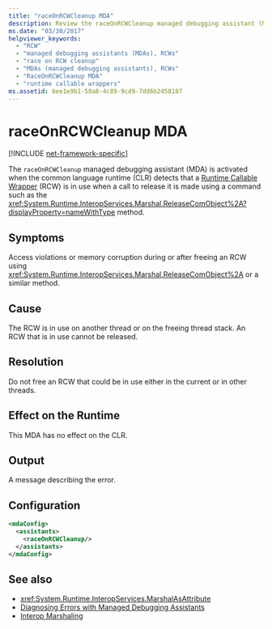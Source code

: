 ```yaml
---
title: "raceOnRCWCleanup MDA"
description: Review the raceOnRCWCleanup managed debugging assistant (MDA), which is activated if the RCW is in use on another thread or on the freeing thread stack in .NET.
ms.date: "03/30/2017"
helpviewer_keywords:
  - "RCW"
  - "managed debugging assistants (MDAs), RCWs"
  - "race on RCW cleanup"
  - "MDAs (managed debugging assistants), RCWs"
  - "RaceOnRCWCleanup MDA"
  - "runtime callable wrappers"
ms.assetid: bee1e9b1-50a8-4c89-9cd9-7dd6b2458187
---
```

# raceOnRCWCleanup MDA

[!INCLUDE [net-framework-specific](../includes/net-framework-specific.md)]

The `raceOnRCWCleanup` managed debugging assistant (MDA) is activated when the common language runtime (CLR) detects that a [Runtime Callable Wrapper](../../standard/native-interop/runtime-callable-wrapper.md) (RCW) is in use when a call to release it is made using a command such as the <xref:System.Runtime.InteropServices.Marshal.ReleaseComObject%2A?displayProperty=nameWithType> method.

## Symptoms

 Access violations or memory corruption during or after freeing an RCW using <xref:System.Runtime.InteropServices.Marshal.ReleaseComObject%2A> or a similar method.

## Cause

 The RCW is in use on another thread or on the freeing thread stack.  An RCW that is in use cannot be released.

## Resolution

 Do not free an RCW that could be in use either in the current or in other threads.

## Effect on the Runtime

 This MDA has no effect on the CLR.

## Output

 A message describing the error.

## Configuration

```xml
<mdaConfig>
  <assistants>
    <raceOnRCWCleanup/>
  </assistants>
</mdaConfig>
```

## See also

- <xref:System.Runtime.InteropServices.MarshalAsAttribute>
- [Diagnosing Errors with Managed Debugging Assistants](diagnosing-errors-with-managed-debugging-assistants.md)
- [Interop Marshaling](../interop/interop-marshalling.md)
